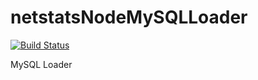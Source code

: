 # netstatsNodeMySQLLoader

[![Build Status](https://travis-ci.org/ThatOneNeji/netstatsNodeMySQLLoader.svg?branch=master)](https://travis-ci.org/ThatOneNeji/netstatsNodeMySQLLoader)

MySQL Loader
